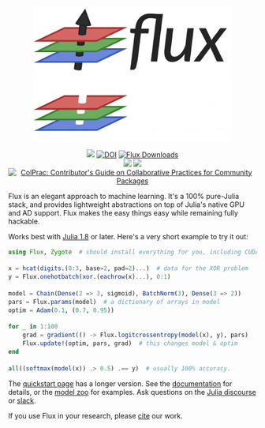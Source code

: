 <p align="center">
    <img width="400px" src="https://raw.githubusercontent.com/FluxML/Flux.jl/master/docs/src/assets/logo.png#gh-light-mode-only"/>
    <img width="400px" src="https://raw.githubusercontent.com/FluxML/Flux.jl/master/docs/src/assets/logo-dark.png#gh-dark-mode-only"/>
</p>

<div align="center">

[![](https://img.shields.io/badge/Documentation-stable-blue.svg)](https://fluxml.github.io/Flux.jl/stable/) [![DOI](https://joss.theoj.org/papers/10.21105/joss.00602/status.svg)](https://doi.org/10.21105/joss.00602) [![Flux Downloads](https://shields.io/endpoint?url=https://pkgs.genieframework.com/api/v1/badge/Flux)](https://pkgs.genieframework.com?packages=Flux)
<br/>
[![][action-img]][action-url] [![][codecov-img]][codecov-url] [![ColPrac: Contributor's Guide on Collaborative Practices for Community Packages](https://img.shields.io/badge/ColPrac-Contributor's%20Guide-blueviolet)](https://github.com/SciML/ColPrac)

</div>

[action-img]: https://github.com/FluxML/Flux.jl/workflows/CI/badge.svg
[action-url]: https://github.com/FluxML/Flux.jl/actions
[codecov-img]: https://codecov.io/gh/FluxML/Flux.jl/branch/master/graph/badge.svg
[codecov-url]: https://codecov.io/gh/FluxML/Flux.jl

Flux is an elegant approach to machine learning. It's a 100% pure-Julia stack, and provides lightweight abstractions on top of Julia's native GPU and AD support. Flux makes the easy things easy while remaining fully hackable.

Works best with [Julia 1.8](https://julialang.org/downloads/) or later. Here's a very short example to try it out:
```julia
using Flux, Zygote  # should install everything for you, including CUDA

x = hcat(digits.(0:3, base=2, pad=2)...)  # data for the XOR problem
y = Flux.onehotbatch(xor.(eachrow(x)...), 0:1)

model = Chain(Dense(2 => 3, sigmoid), BatchNorm(3), Dense(3 => 2))
pars = Flux.params(model)  # a dictionary of arrays in model
optim = Adam(0.1, (0.7, 0.95))

for _ in 1:100
    grad = gradient(() -> Flux.logitcrossentropy(model(x), y), pars)
    Flux.update!(optim, pars, grad)  # this changes model & optim
end

all((softmax(model(x)) .> 0.5) .== y)  # usually 100% accuracy.
```

The [quickstart page](https://fluxml.ai/Flux.jl/stable/models/quickstart/) has a longer version. See the [documentation](https://fluxml.github.io/Flux.jl/) for details, or the [model zoo](https://github.com/FluxML/model-zoo/) for examples. Ask questions on the [Julia discourse](https://discourse.julialang.org/) or [slack](https://discourse.julialang.org/t/announcing-a-julia-slack/4866).

If you use Flux in your research, please [cite](CITATION.bib) our work.




